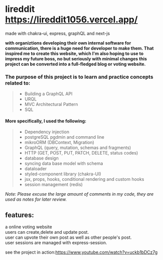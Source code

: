 # lireddit https://lireddit1056.vercel.app/

made with chakra-ui, express, graphQL and next-js

**with organiztions developing their own internal software for communication, there is a huge need for developer to make them. That inspired me to create this website, which I'm also hoping to use to impress my future boss, no but seriously with minimal changes this project can be converted into a full-fledged blog or voting website.** 

### The purpose of this project is to learn and practice concepts related to:<br />
> * Building a GraphQL API
> * URQL
> * MVC Architectural Pattern
> * SQL

#### More specifically, I used the following:
> * Dependency injection
> * postgreSQL pgdmin and command line
> * mikroORM (DBContext, Migration)
> * GraphQL (query, mutation, schemas and fragments)
> * HTTP (GET, POST, PUT, PATCH, DELETE, status codes)
> * database design 
> * syncing data base model with schema
> * dataloader
> * styled-component library (chakra-UI)  
> * jsx, props, hooks, conditional rendering and custom hooks
> * session management (redis)

_Note: Please excuse the large amount of comments in my code, they are used as notes for later review._

## features: <br />
a online voting website </br>
users can create,delete and update post. </br>
user can upvote their own post as well as other people's post. </br>
user sessions are managed with express-session.

see the project in action:https://www.youtube.com/watch?v=uckb1bDCz7g
